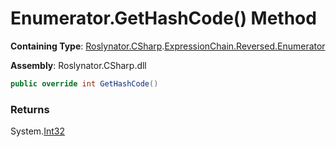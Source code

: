 # Enumerator\.GetHashCode\(\) Method

**Containing Type**: [Roslynator.CSharp](../../../../README.md)\.[ExpressionChain.Reversed.Enumerator](../README.md)

**Assembly**: Roslynator\.CSharp\.dll

```csharp
public override int GetHashCode()
```

### Returns

System\.[Int32](https://docs.microsoft.com/en-us/dotnet/api/system.int32)

